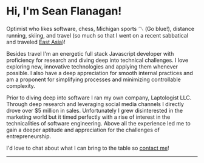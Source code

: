 # Hi, I'm Sean Flanagan!

Optimist who likes software, chess, Michigan sports 〽 (Go blue!), distance running, skiing, and travel (so much so that I went on a recent sabbatical and traveled [East Asia](/blog/solo-travel-asia))!

Besides travel I'm an energetic full stack Javascript developer with proficiency for research and diving deep into technical challenges. I love exploring new, innovative technologies and applying them whenever possible. I also have a deep appreciation for smooth internal practices and am a proponent for simplifying processes and minimizing controllable complexity.

Prior to diving deep into software I ran my own company, Laptologist LLC. Through deep research and leveraging social media channels I directly drove over $5 million in sales. Unfortunately I grew disinterested in the marketing world but it timed perfectly with a rise of interest in the technicalities of software engineering. Above all the experience led me to gain a deeper aptitude and appreciation for the challenges of entrepreneurship.

I'd love to chat about what I can bring to the table so [contact me](mailto:flanagansean19@gmail.com)!

---

